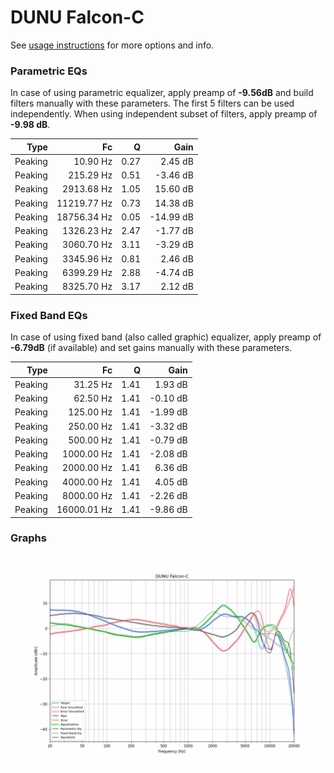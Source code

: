 # DUNU Falcon-C
See [usage instructions](https://github.com/jaakkopasanen/AutoEq#usage) for more options and info.

### Parametric EQs
In case of using parametric equalizer, apply preamp of **-9.56dB** and build filters manually
with these parameters. The first 5 filters can be used independently.
When using independent subset of filters, apply preamp of **-9.98 dB**.

| Type    | Fc          |    Q | Gain      |
|--------:|------------:|-----:|----------:|
| Peaking | 10.90 Hz    | 0.27 | 2.45 dB   |
| Peaking | 215.29 Hz   | 0.51 | -3.46 dB  |
| Peaking | 2913.68 Hz  | 1.05 | 15.60 dB  |
| Peaking | 11219.77 Hz | 0.73 | 14.38 dB  |
| Peaking | 18756.34 Hz | 0.05 | -14.99 dB |
| Peaking | 1326.23 Hz  | 2.47 | -1.77 dB  |
| Peaking | 3060.70 Hz  | 3.11 | -3.29 dB  |
| Peaking | 3345.96 Hz  | 0.81 | 2.46 dB   |
| Peaking | 6399.29 Hz  | 2.88 | -4.74 dB  |
| Peaking | 8325.70 Hz  | 3.17 | 2.12 dB   |

### Fixed Band EQs
In case of using fixed band (also called graphic) equalizer, apply preamp of **-6.79dB**
(if available) and set gains manually with these parameters.

| Type    | Fc          |    Q | Gain     |
|--------:|------------:|-----:|---------:|
| Peaking | 31.25 Hz    | 1.41 | 1.93 dB  |
| Peaking | 62.50 Hz    | 1.41 | -0.10 dB |
| Peaking | 125.00 Hz   | 1.41 | -1.99 dB |
| Peaking | 250.00 Hz   | 1.41 | -3.32 dB |
| Peaking | 500.00 Hz   | 1.41 | -0.79 dB |
| Peaking | 1000.00 Hz  | 1.41 | -2.08 dB |
| Peaking | 2000.00 Hz  | 1.41 | 6.36 dB  |
| Peaking | 4000.00 Hz  | 1.41 | 4.05 dB  |
| Peaking | 8000.00 Hz  | 1.41 | -2.26 dB |
| Peaking | 16000.01 Hz | 1.41 | -9.86 dB |

### Graphs
![](./DUNU%20Falcon-C.png)
